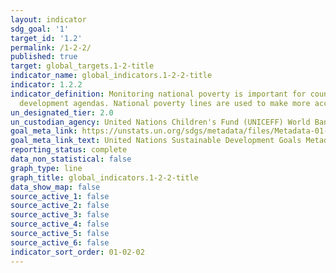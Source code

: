 ```yaml
---
layout: indicator
sdg_goal: '1'
target_id: '1.2'
permalink: /1-2-2/
published: true
target: global_targets.1-2-title
indicator_name: global_indicators.1-2-2-title
indicator: 1.2.2
indicator_definition: Monitoring national poverty is important for country-specific
  development agendas. National poverty lines are used to make more accurate estimates of poverty consistent with the country\u2019s specific economic and social circumstances, and are not intended for international comparisons of poverty rates.
un_designated_tier: 2.0
un_custodian_agency: United Nations Children's Fund (UNICEFF) World Bank (WB) United Nations Development Programme (UNDP)
goal_meta_link: https://unstats.un.org/sdgs/metadata/files/Metadata-01-02-02.pdf
goal_meta_link_text: United Nations Sustainable Development Goals Metadata (PDF 894 KB)
reporting_status: complete
data_non_statistical: false
graph_type: line
graph_title: global_indicators.1-2-2-title
data_show_map: false
source_active_1: false
source_active_2: false
source_active_3: false
source_active_4: false
source_active_5: false
source_active_6: false
indicator_sort_order: 01-02-02
---
```

